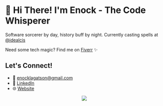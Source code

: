 # 👋 Hi There! I'm Enock - The Code Whisperer

Software sorcerer by day, history buff by night. Currently casting spells at [@idealcis](https://idealcis.com)

Need some tech magic? Find me on [Fiverr](https://www.fiverr.com/e_nklagat) ✨

## Let's Connect!
- 📧 [enocklagatson@gmail.com](mailto:enocklagatson@gmail.com)
- 🔗 [LinkedIn](https://www.linkedin.com/in/enock-lagat/)
- 🌐 [Website](https://enocklagat.com)

<p align="center"><img src="https://github-readme-streak-stats.herokuapp.com/?user=e-nk&theme=dark&ring=FFB19A&hide_border=true&currStreakNum=F6A085&fire=F6A085&currStreakLabel=F6A085"></p>
